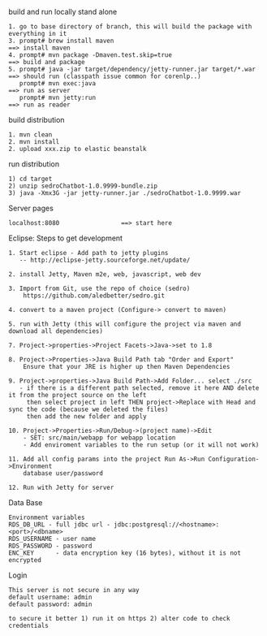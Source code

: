 build and run locally stand alone

	1. go to base directory of branch, this will build the package with everything in it
	3. prompt# brew install maven                                          ==> install maven
	4. prompt# mvn package -Dmaven.test.skip=true                          ==> build and package
	5. prompt# java -jar target/dependency/jetty-runner.jar target/*.war   ==> should run (classpath issue common for corenlp..)
       prompt# mvn exec:java                                               ==> run as server
       prompt# mvn jetty:run                                               ==> run as reader

build distribution

	1. mvn clean
	2. mvn install
	2. upload xxx.zip to elastic beanstalk       

run distribution

	1) cd target
	2) unzip sedroChatbot-1.0.9999-bundle.zip 
	3) java -Xmx3G -jar jetty-runner.jar ./sedroChatbot-1.0.9999.war
	
Server pages

	localhost:8080                 ==> start here
	        
      
Eclipse: Steps to get development

	1. Start eclipse - Add path to jetty plugins
	   -- http://eclipse-jetty.sourceforge.net/update/
	   
	2. install Jetty, Maven m2e, web, javascript, web dev
		  
	3. Import from Git, use the repo of choice (sedro)	
		https://github.com/aledbetter/sedro.git

	4. convert to a maven project (Configure-> convert to maven)
	
	5. run with Jetty (this will configure the project via maven and download all dependencies)
		
	7. Project->properties->Project Facets->Java->set to 1.8
	
	8. Project->Properties->Java Build Path tab "Order and Export"
		Ensure that your JRE is higher up then Maven Dependencies
		
	9. Project->properties->Java Build Path->Add Folder... select ./src
	   - if there is a different path selected, remove it here AND delete it from the project source on the left 
	     then select project in left THEN project->Replace with Head and sync the code (because we deleted the files)
	     then add the new folder and apply 
		
	10. Project->Properties->Run/Debug->(project name)->Edit
		- SET: src/main/webapp for webapp location
		- Add enviroment variables to the run setup (or it will not work)
	
	11. Add all config params into the project Run As->Run Configuration->Environment
	    database user/password
	
	12. Run with Jetty for server
	
Data Base
	
	Environment variables
	RDS_DB_URL - full jdbc url - jdbc:postgresql://<hostname>:<port>/<dbname>
	RDS_USERNAME - user name
	RDS_PASSWORD - password
	ENC_KEY      - data encryption key (16 bytes), without it is not encrypted
	
Login
	
	This server is not secure in any way
	default username: admin
	default password: admin
	
	to secure it better 1) run it on https 2) alter code to check credentials
	